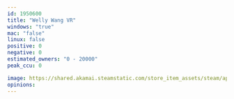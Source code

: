 ```yaml
---
id: 1950600
title: "Welly Wang VR"
windows: "true"
mac: "false"
linux: false
positive: 0
negative: 0
estimated_owners: "0 - 20000"
peak_ccu: 0

image: https://shared.akamai.steamstatic.com/store_item_assets/steam/apps/1950600/header.jpg?t=1696438768
opinions:
---
```

